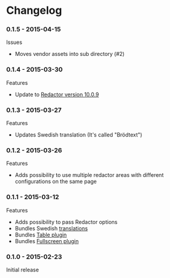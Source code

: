 # Changelog

### 0.1.5 - 2015-04-15
Issues
- Moves vendor assets into sub directory (#2)

### 0.1.4 - 2015-03-30
Features
- Update to [Redactor version 10.0.9](http://imperavi.com/redactor/log/)

### 0.1.3 - 2015-03-27
Features
- Updates Swedish translation (It's called "Brödtext")

### 0.1.2 - 2015-03-26
Features
- Adds possibility to use multiple redactor areas with different configurations on the same page

### 0.1.1 - 2015-03-12
Features
- Adds possibility to pass Redactor options
- Bundles Swedish [translations](http://imperavi.com/redactor/docs/languages/)
- Bundles [Table plugin](http://imperavi.com/redactor/plugins/table/)
- Bundles [Fullscreen plugin](http://imperavi.com/redactor/plugins/fullscreen/)

### 0.1.0 - 2015-02-23
Initial release

